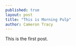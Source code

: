 ```yaml
---
published: true
layout: post
title: "This is Morning Pulp"
author: Cameron Tracy
---
```

This is the first post.